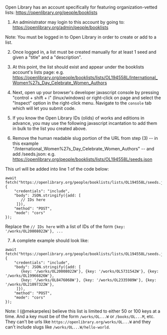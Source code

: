 Open Library has an account specifically for featuring organization-vetted lists:
https://openlibrary.org/people/booklists

1. An administrator may login to this account by going to:
https://openlibrary.org/admin/people/booklists

Note: You must be logged in to Open Library in order to create or add to a list.

2. Once logged in, a list must be created manually for at least 1 seed and given a "title" and a "description".

3. At this point, the list should exist and appear under the booklists account's lists page:
e.g. https://openlibrary.org/people/booklists/lists/OL194558L/International_Women%27s_Day_Celebrate_Women_Authors

4. Next, open up your browser's developer javascript console by pressing "control + shift + i" (linux/windows) or right-click on page and select the "Inspect" option in the right-click menu. Navigate to the `console` tab which will let you submit code.

5. If you know the Open Library IDs (olids) of works and editions in advance, you may use the following javascript incantation to add them in bulk to the list you created above.

6. Remove the human readable slug portion of the URL from step (3) -- in this example "/International_Women%27s_Day_Celebrate_Women_Authors" -- and add /seeds.json:
e.g. https://openlibrary.org/people/booklists/lists/OL194558L/seeds.json

This url will be added into line 1 of the code below:

```
await fetch("https://openlibrary.org/people/booklists/lists/OL194558L/seeds.json", {
    "credentials": "include",
    "body": JSON.stringify({add: [
       // IDs here
     ]}),
    "method": "POST",
    "mode": "cors"
});
```

Replace the `// IDs here` with a list of IDs of the form `{key: '/works/OL20008022W'}, ...`

7. A complete example should look like:

```
await fetch("https://openlibrary.org/people/booklists/lists/OL194558L/seeds.json", {
    "credentials": "include",
    "body": JSON.stringify({add: [
       {key: '/works/OL20008022W'}, {key: '/works/OL5731542W'}, {key: '/works/OL19966826W'},
       {key: '/works/OL8476068W'}, {key: '/works/OL2335989W'}, {key: '/works/OL21097322W'},
     ]}),
    "method": "POST",
    "mode": "cors"
});
```

Note: I (@mekarpeles) believe this list is limited to either 50 or 100 keys at a time. And a key must be of the form `/works/OL...W` or `/books/OL...M`, etc. They can't be urls like `https://openlibrary.org/works/OL...W` and they can't include slugs like `/works/OL...W/hello-world`.
